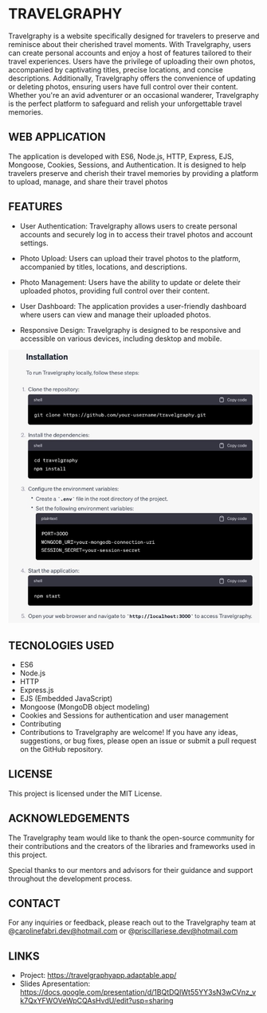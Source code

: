 # TRAVELGRAPHY

Travelgraphy is a website specifically designed for travelers to preserve and reminisce about their cherished travel moments. With Travelgraphy, users can create personal accounts and enjoy a host of features tailored to their travel experiences. Users have the privilege of uploading their own photos, accompanied by captivating titles, precise locations, and concise descriptions. Additionally, Travelgraphy offers the convenience of updating or deleting photos, ensuring users have full control over their content. Whether you're an avid adventurer or an occasional wanderer, Travelgraphy is the perfect platform to safeguard and relish your unforgettable travel memories.

## WEB APPLICATION

The application is developed with ES6, Node.js, HTTP, Express, EJS, Mongoose, Cookies, Sessions, and Authentication. It is designed to help travelers preserve and cherish their travel memories by providing a platform to upload, manage, and share their travel photos

## FEATURES

- User Authentication: Travelgraphy allows users to create personal accounts and securely log in to access their travel photos and account settings.

- Photo Upload: Users can upload their travel photos to the platform, accompanied by titles, locations, and descriptions.

- Photo Management: Users have the ability to update or delete their uploaded photos, providing full control over their content.

- User Dashboard: The application provides a user-friendly dashboard where users can view and manage their uploaded photos.

- Responsive Design: Travelgraphy is designed to be responsive and accessible on various devices, including desktop and mobile. 


![Installation](/public/images/readme.jpeg)



##  TECNOLOGIES USED
 - ES6
 - Node.js
 -  HTTP
 - Express.js
 - EJS (Embedded JavaScript)
 - Mongoose (MongoDB object modeling)
 - Cookies and Sessions for authentication and user management
 - Contributing
 - Contributions to Travelgraphy are welcome! If you have any ideas, suggestions, or bug fixes, please open an issue or submit a pull request on the GitHub repository.

## LICENSE
This project is licensed under the MIT License.

##  ACKNOWLEDGEMENTS 
The Travelgraphy team would like to thank the open-source community for their contributions and the creators of the libraries and frameworks used in this project.

Special thanks to our mentors and advisors for their guidance and support throughout the development process.

## CONTACT
For any inquiries or feedback, please reach out to the Travelgraphy team at @carolinefabri.dev@hotmail.com or @priscillariese.dev@hotmail.com

## LINKS
- Project: https://travelgraphyapp.adaptable.app/
 - Slides Apresentation: https://docs.google.com/presentation/d/1BQtDQIWt55YY3sN3wCVnz_vk7QxYFWOVeWpCQAsHvdU/edit?usp=sharing
